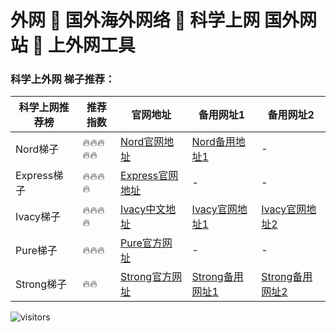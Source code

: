 # 外网 🍊 国外海外网络 🍊 科学上网 国外网站 🍊 上外网工具


### 科学上外网 梯子推荐：

|  科学上网推荐榜   | 推荐指数 | 官网地址  | 备用网址1 | 备用网址2 |
|  ----  | ----  | ---- | ---- | ---- |
| Nord梯子 | 🔥🔥🔥🔥🔥 | [Nord官网地址](https://go.nordlocker.net/aff_c?offer_id=15&aff_id=38201&url_id=6063&aff_sub=2gitkxswkx&aff_click_id=kxswgftvvp) | [Nord备用地址1](http://get.affiliatescn.net/aff_c?offer_id=153&aff_id=38201&source=github&aff_sub=2gitkxswkx&aff_sub2=kxswgftvvp) | - |
| Express梯子 | 🔥🔥🔥🔥 | [Express官网地址](https://go.expressvpn.com/c/4034381/1608823/16063?subId1=2gitkxswkx&subId2=kexue) | - | - |
| Ivacy梯子 | 🔥🔥🔥🔥 | [Ivacy中文地址](https://www.ivacykodi.com/easter-deal-2020/?aff=91814&data1=2gitkxswkx&data2=kxswgftvvp) | [Ivacy官网地址1](https://billing.ivacy.com/page/91814/6f38cc97/CHN/kxswkx/tizi) | [Ivacy官网地址2](https://www.ivacy.com/best-vpn-deal-of-2022/?aff=91814&source=Aff&data1=2gitkxswkx&data2=kxswgftvvp) |
| Pure梯子 | 🔥🔥🔥 | [Pure官方网址](https://billing.purevpn.com/aff.php?aff=42611&data1=2gitkxswkx&data2=kxswgftvvp) | - | - |
| Strong梯子 | 🔥🔥 | [Strong官方网址](https://strongvpn.com/?tr_aid=5f856c291d7a8&data1=2gitkxswkx&data2=kxswgftvvp) | [Strong备用网址1](https://reliablevpn.net/?tr_aid=5f856c291d7a8&data1=2gitkxswkx&data2=kxswgftvvp) | [Strong备用网址2](https://strongtech.org/?tr_aid=5f856c291d7a8&data1=2gitkxswkx&data2=kxswgftvvp) |


![visitors](https://visitor-badge.glitch.me/badge?page_id=youcheng1847cx.waiwang&left_color=white&right_color=white)
